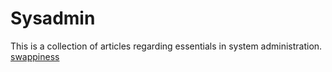 # Sysadmin

This is a collection of articles regarding essentials in system administration.  
[swappiness](docs/swappiness.md)
